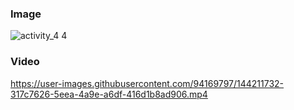
### Image

![activity_4 4](https://user-images.githubusercontent.com/94169797/144205368-60e9bf0a-fb85-4913-92df-f6a46ada786a.jpg)

### Video


https://user-images.githubusercontent.com/94169797/144211732-317c7626-5eea-4a9e-a6df-416d1b8ad906.mp4
